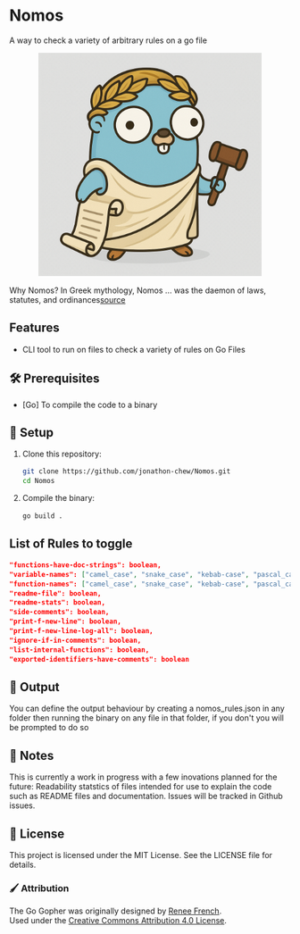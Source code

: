 # Nomos
A way to check a variety of arbitrary rules on a go file

<p align="center">
<img width="400" src="doc/images/Nomos.png" alt="Nomos" title="Nomos" />
</p>


Why Nomos?
In Greek mythology, Nomos ... was the daemon of laws, statutes, and ordinances[source](https://en.wikipedia.org/wiki/Nomos_(mythology))

## Features

- CLI tool to run on files to check a variety of rules on Go Files

## 🛠️ Prerequisites

- [Go] To compile the code to a binary

## 📁 Setup

1. Clone this repository:

   ```bash
   git clone https://github.com/jonathon-chew/Nomos.git
   cd Nomos 
   ```

2. Compile the binary:

    `go build .`

## List of Rules to toggle
```json
"functions-have-doc-strings": boolean,
"variable-names": ["camel_case", "snake_case", "kebab-case", "pascal_case"],
"function-names": ["camel_case", "snake_case", "kebab-case", "pascal_case"§],
"readme-file": boolean,
"readme-stats": boolean,
"side-comments": boolean,
"print-f-new-line": boolean,
"print-f-new-line-log-all": boolean,
"ignore-if-in-comments": boolean,
"list-internal-functions": boolean,
"exported-identifiers-have-comments": boolean
```

## 📂 Output

You can define the output behaviour by creating a nomos_rules.json in any folder then running the binary on any file in that folder, if you don't you will be prompted to do so

## 🧠 Notes
This is currently a work in progress with a few inovations planned for the future:
    Readability statstics of files intended for use to explain the code such as README files and documentation.
Issues will be tracked in Github issues.

## 📜 License
This project is licensed under the MIT License. See the LICENSE file for details.

### 🖌️ Attribution

The Go Gopher was originally designed by [Renee French](https://reneefrench.blogspot.com/).  
Used under the [Creative Commons Attribution 4.0 License](https://creativecommons.org/licenses/by/4.0/).  

